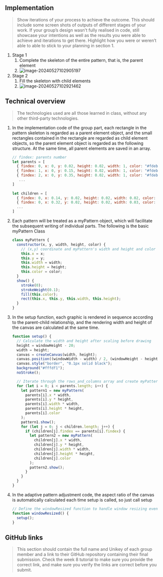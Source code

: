 ## Implementation

> Show iterations of your process to achieve the outcome. This should include some screen shots of outputs of different stages of your work. If your group’s design wasn't fully realised in code, still showcase your intentions as well as the results you were able to achieve and iterations to get there. Highlight how you were or weren’t able to able to stick to your planning in section 1.

1. Stage 1
   1. Complete the skeleton of the entire pattern, that is, the parent element
   2. ![image-20240527102905197](image/README/image-20240527102905197.png)
2. Stage 2
   1. Fill the skeleton with child elements
   2. ![image-20240527102921462](image/README/image-20240527102921462.png)

## Technical overview

> The technologies used are all those learned in class, without any other third-party technologies.

1. In the implementation code of the group part, each rectangle in the pattern skeleton is regarded as a parent element object, and the small rectangles contained in the rectangle are regarded as child element objects, so the parent element object is regarded as the following structure. At the same time, all parent elements are saved in an array.

   ```js
   // findex: parents number
   let parents = [
     { findex: 0, x: 0, y: 0.02, height: 0.02, width: 1, color: "#fdeb19" },
     { findex: 1, x: 0, y: 0.15, height: 0.02, width: 1, color: "#fdeb19" },
     { findex: 2, x: 0, y: 0.35, height: 0.02, width: 1, color: "#fdeb19" },
      ...
   ]
       
   let children = [
     { findex: 0, x: 0.14, y: 0.02, height: 0.02, width: 0.02, color: "#273364" },
     { findex: 0, x: 0.32, y: 0.02, height: 0.02, width: 0.03, color: "#fdf2c3" },
     ...
   ]
   ```
   
   
   
2. Each pattern will be treated as a myPattern object, which will facilitate the subsequent writing of individual parts. The following is the basic myPattern Class
   ```js
   class myPattern {
     constructor(x, y, width, height, color) {
       // (x,y) coordinate and myPattern's width and height and color
       this.x = x;
       this.y = y;
       this.width = width;
       this.height = height;
       this.color = color;
     }
     show() {
       stroke(0);
       strokeWeight(0.1);
       fill(this.color);
       rect(this.x, this.y, this.width, this.height);
     }
   }
   ```

   

3. In the setup function, each graphic is rendered in sequence according to the parent-child relationship, and the rendering width and height of the canvas are calculated at the same time.

   ```js
   function setup() {
     // Calculate the width and height after scaling before drawing
     height = windowHeight - 20;
     width = height;
     canvas = createCanvas(width, height);
     canvas.position((windowWidth - width) / 2, (windowHeight - height) / 2);
     canvas.style("border", "0.1px solid black");
     background("#fffdf1");
     noStroke();
   
     // Iterate through the rows_and_columns array and create myPattern instances
     for (let i = 0; i < parents.length; i++) {
       let pattern1 = new myPattern(
         parents[i].x * width,
         parents[i].y * height,
         parents[i].width * width,
         parents[i].height * height,
         parents[i].color
       );
       pattern1.show();
       for (let j = 0; j < children.length; j++) {
         if (children[j].findex == parents[i].findex) {
           let pattern2 = new myPattern(
             children[j].x * width,
             children[j].y * height,
             children[j].width * width,
             children[j].height * height,
             children[j].color
           );
           pattern2.show();
         }
       }
     }
   }
   ```

   

4. In the adaptive pattern adjustment code, the aspect ratio of the canvas is automatically calculated each time setup is called, so just call setup
   ```js
   // Define the windowResized function to handle window resizing events
   function windowResized() {
     setup();
   }
   ```

   

## GitHub links

> This section should contain the full name and Unikey of each group member and a link to their GitHub repository containing their final submission. Check the week 8 tutorial to make sure you provide the correct link, and make sure you verify the links are correct before you submit.
